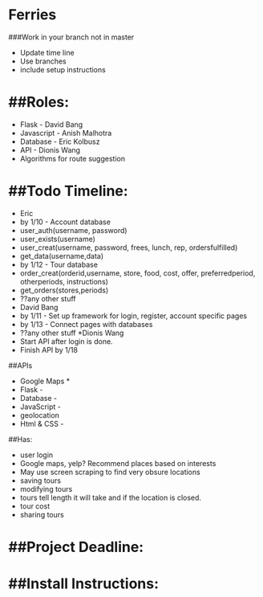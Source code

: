 Ferries
====
###Work in your branch not in master


* Update time line
* Use branches
* include setup instructions

##Roles:
=====
* Flask - David Bang
* Javascript - Anish Malhotra
* Database - Eric Kolbusz
* API - Dionis Wang
* Algorithms for route suggestion

##Todo Timeline:
=======
* Eric
 * by 1/10 - Account database
  * user_auth(username, password)
  * user_exists(username)
  * user_creat(username, password, frees, lunch, rep, ordersfulfilled)
  * get_data(username,data)
 * by 1/12 - Tour database
  * order_creat(orderid,username, store, food, cost, offer, preferredperiod, otherperiods, instructions)
  * get_orders(stores,periods)
 * ??any other stuff
* David Bang
 * by 1/11 - Set up framework for login, register, account specific pages
 * by 1/13 - Connect pages with databases
 * ??any other stuff
*Dionis Wang
 * Start API after login is done.
 * Finish API by 1/18

##APIs
* Google Maps
  *   
* Flask -
* Database -
* JavaScript -
* geolocation
* Html & CSS -

##Has:
* user login
* Google maps, yelp? Recommend places based on interests
* May use screen scraping to find very obsure locations
* saving tours
* modifying tours
* tours tell length it will take and if the location is closed.
* tour cost
* sharing tours


##Project Deadline:
=========

##Install Instructions:
========